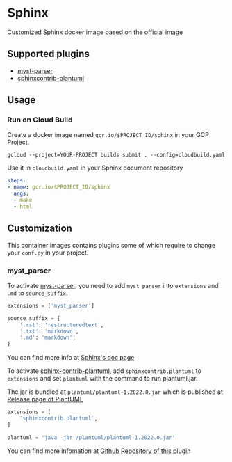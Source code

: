 # Sphinx

Customized Sphinx docker image based on the [official image](https://github.com/sphinx-doc/docker)

## Supported plugins

- [myst-parser](https://myst-parser.readthedocs.io/en/latest/)
- [sphinxcontrib-plantuml](https://github.com/sphinx-contrib/plantuml)

## Usage

### Run on Cloud Build

Create a docker image named `gcr.io/$PROJECT_ID/sphinx` in your GCP Project.

```shell
gcloud --project=YOUR-PROJECT builds submit . --config=cloudbuild.yaml
```

Use it in `cloudbuild.yaml` in your Sphinx document repository

```yaml
steps:
- name: gcr.io/$PROJECT_ID/sphinx
  args:
  - make
  - html
```

## Customization

This container images contains plugins some of which require to change your `conf.py` in your project.

### myst_parser

To activate [myst-parser](https://myst-parser.readthedocs.io/en/latest/), you need to add `myst_parser` into `extensions` and `.md` to `source_suffix`.

```python
extensions = ['myst_parser']
```

```python
source_suffix = {
    '.rst': 'restructuredtext',
    '.txt': 'markdown',
    '.md': 'markdown',
}
```

You can find more info at [Sphinx's doc page](https://www.sphinx-doc.org/ja/master/usage/markdown.html#configuration)

To activate [sphinx-contrib-plantuml](https://github.com/sphinx-contrib/plantuml), add `sphinxcontrib.plantuml` to `extensions` and set `plantuml` with the command to run plantuml.jar.

The jar is bundled at `plantuml/plantuml-1.2022.0.jar` which is published at [Release page of PlantUML](https://github.com/plantuml/plantuml/releases/tag/v1.2022.0)

```python
extensions = [
    'sphinxcontrib.plantuml',
]
```

```python
plantuml = 'java -jar /plantuml/plantuml-1.2022.0.jar'
```

You can find more infomation at [Github Repository of this plugin](https://github.com/sphinx-contrib/plantuml)

